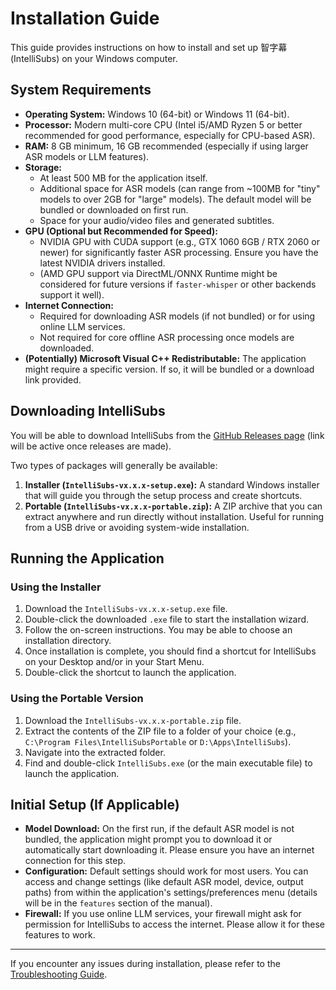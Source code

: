 # Installation Guide

This guide provides instructions on how to install and set up 智字幕 (IntelliSubs) on your Windows computer.

## System Requirements

*   **Operating System:** Windows 10 (64-bit) or Windows 11 (64-bit).
*   **Processor:** Modern multi-core CPU (Intel i5/AMD Ryzen 5 or better recommended for good performance, especially for CPU-based ASR).
*   **RAM:** 8 GB minimum, 16 GB recommended (especially if using larger ASR models or LLM features).
*   **Storage:**
    *   At least 500 MB for the application itself.
    *   Additional space for ASR models (can range from ~100MB for "tiny" models to over 2GB for "large" models). The default model will be bundled or downloaded on first run.
    *   Space for your audio/video files and generated subtitles.
*   **GPU (Optional but Recommended for Speed):**
    *   NVIDIA GPU with CUDA support (e.g., GTX 1060 6GB / RTX 2060 or newer) for significantly faster ASR processing. Ensure you have the latest NVIDIA drivers installed.
    *   (AMD GPU support via DirectML/ONNX Runtime might be considered for future versions if `faster-whisper` or other backends support it well).
*   **Internet Connection:**
    *   Required for downloading ASR models (if not bundled) or for using online LLM services.
    *   Not required for core offline ASR processing once models are downloaded.
*   **(Potentially) Microsoft Visual C++ Redistributable:** The application might require a specific version. If so, it will be bundled or a download link provided.

## Downloading IntelliSubs

You will be able to download IntelliSubs from the [GitHub Releases page](https://github.com/VincentHDLee/IntelliSubs/releases) (link will be active once releases are made).

Two types of packages will generally be available:

1.  **Installer (`IntelliSubs-vx.x.x-setup.exe`):** A standard Windows installer that will guide you through the setup process and create shortcuts.
2.  **Portable (`IntelliSubs-vx.x.x-portable.zip`):** A ZIP archive that you can extract anywhere and run directly without installation. Useful for running from a USB drive or avoiding system-wide installation.

## Running the Application

### Using the Installer

1.  Download the `IntelliSubs-vx.x.x-setup.exe` file.
2.  Double-click the downloaded `.exe` file to start the installation wizard.
3.  Follow the on-screen instructions. You may be able to choose an installation directory.
4.  Once installation is complete, you should find a shortcut for IntelliSubs on your Desktop and/or in your Start Menu.
5.  Double-click the shortcut to launch the application.

### Using the Portable Version

1.  Download the `IntelliSubs-vx.x.x-portable.zip` file.
2.  Extract the contents of the ZIP file to a folder of your choice (e.g., `C:\Program Files\IntelliSubsPortable` or `D:\Apps\IntelliSubs`).
3.  Navigate into the extracted folder.
4.  Find and double-click `IntelliSubs.exe` (or the main executable file) to launch the application.

## Initial Setup (If Applicable)

*   **Model Download:** On the first run, if the default ASR model is not bundled, the application might prompt you to download it or automatically start downloading it. Please ensure you have an internet connection for this step.
*   **Configuration:** Default settings should work for most users. You can access and change settings (like default ASR model, device, output paths) from within the application's settings/preferences menu (details will be in the `features` section of the manual).
*   **Firewall:** If you use online LLM services, your firewall might ask for permission for IntelliSubs to access the internet. Please allow it for these features to work.

---

If you encounter any issues during installation, please refer to the [Troubleshooting Guide](../troubleshooting.md).